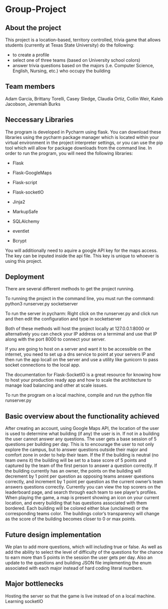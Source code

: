 # Group-Project
##	About the project

This project is a location-based, territory controlled, trivia game that allows students (currently at Texas State University) do the following: 
 * to create a profile
 * select one of three teams (based on University school colors) 
 * answer trivia questions based on the majors (i.e. Computer Science, English, Nursing, etc.) who occupy the building 

##	Team members

Adam Garcia, Brittany Torelli, Casey Sledge, Claudia Ortiz, Collin Weir, Kaleb Jacobson, Jeremiah Burks

##	Neccessary Libraries

The program is developed in Pycharm using flask. You can download these libraries using the pycharm package manager which is located within your virtual environment in the project interpreter settings, or you can use the pip tool which will allow for package downloads from the command line. In order to run the program, you will need the following libraries: 

  * Flask
  
  * Flask-GoogleMaps
  
  * Flask-script
  
  * Flask-socketIO
  
  * Jinja2
  
  * MarkupSafe
  
  * SQLAlchemy
  
  * eventlet
  
  * Bcrypt
 
You  will additionally need to aquire a google API key for the maps access. The key can be inputed inside the api file. This key is unique to whoever is using this project.

## Deployment
There are several different methods to get the project running. 

To running the project in the command line, you must run the command:
  python3 runserver.py socketserver 
 
To run the server in pycharm:
Right click on the runserver.py and click run and then edit the configuration and type in socketserver 
 
Both of these methods will host the project locally at 127.0.0.1:8000 or alternatively you can check your IP address on a termimal and use that IP along with the port 8000 to connect your server.

If you are going to host on a server and want it to be accessible on the internet, you need to set up a dns service to point at your servers IP and then run the app locall on the server and use a utility like gunicorn to pass socket connections to the local app.
 
 The documentation for Flask-SocketIO is a great resource for knowing how to host your production ready app and how to scale the architecture to manage load balancing and other at scale issues.
  
To run the program on a local machine, compile and run the python file runserver.py

##	Basic overview about the functionality achieved

After creating an account, using Google Maps API, the location of the user is used to determine what building (if any) the user is in. If not in a building the user cannot answer any questions. The user gets a base session of 5 questions per building per day. This is to encourage the user to not only explore the campus, but to answer questions outside their major and comfort zone in order to help their team. If the If the building is neutral (no team owns it) the building will be set to a base score of 5 points and captured by the team of the first person to answer a question correctly. If the building currently has an owner, the points on the building will decrement by 1 point per question as opposing teams answer questions correctly, and increment by 1 point per question as the current owner’s team answers questions correctly. Currently you can view the top scorers on the leaderboard page, and search through each team to see player’s profiles. When playing the game, a map is present showing an icon on your current location, and every building that has questions associated with them bordered. Each building will be colored either blue (unclaimed) or the corresponding teams color. The buildings color’s transparency will change as the score of the building becomes closer to 0 or max points.

##	Future design implementation

We plan to add more questions, which will including true or false. As well as add the ability to select the level of difficulty of the questions for the chance to earn more than 5 points in the session the user gets per day. 
Also an update to the questions and building JSON file implementing the enum associated with each major instead of hard coding literal numbers. 

##	Major bottlenecks

Hosting the server so that the game is live instead of on a local machine. 
Learning socketIO

